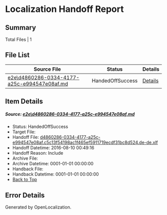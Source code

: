 # <a name='report-top'></a> Localization Handoff Report

## Summary
 Total Files | 1

## File List
 Source File | Status | Details 
 ----------- | ------ | ------- 
 [e2e\d4860286-0334-4177-a25c-e994547e08af.md](https://github.com/OpenLocalizationTestOrg/oltest/blob/d11a50fac401dc5d8a449ebfcf30115556f9d8a2/e2e/d4860286-0334-4177-a25c-e994547e08af.md) | HandedOffSuccess | [Details](#85d5a67f5c2350cd290c078158a2911fc75c56a17)

## Item Details
##### <a name='85d5a67f5c2350cd290c078158a2911fc75c56a17'></a> Source: [e2e\d4860286-0334-4177-a25c-e994547e08af.md](https://github.com/OpenLocalizationTestOrg/oltest/blob/d11a50fac401dc5d8a449ebfcf30115556f9d8a2/e2e/d4860286-0334-4177-a25c-e994547e08af.md)
* Status: HandedOffSuccess
* Target File: 
* Handoff File: [d4860286-0334-4177-a25c-e994547e08af.c5c13f54198ac1f465ef5911719ecdf31bc8d524.de-de.xlf](https://github.com/OpenLocalizationTestOrg/olhandoff-e2e/blob/4ce0095ee47ccf4c5ff58e80b3479087adc181d8/ol-handoff/OpenLocalizationTestOrg/ol-test-dede/ci/ht/d4860286-0334-4177-a25c-e994547e08af.c5c13f54198ac1f465ef5911719ecdf31bc8d524.de-de.xlf)
* Handoff Datetime: 2016-08-10 00:49:16
* Handoff Reason: Include
* Archive File: 
* Archive Datetime: 0001-01-01 00:00:00
* Handback File: 
* Handback Datetime: 0001-01-01 00:00:00
* [Back to Top](#report-top)


## Error Details

Generated by OpenLocalization.
